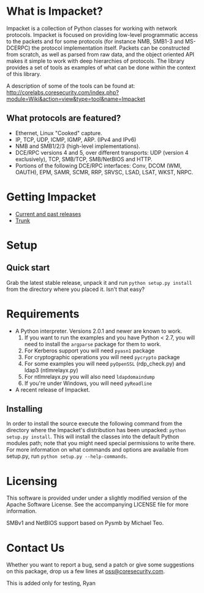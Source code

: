 What is Impacket?
=================

Impacket is a collection of Python classes for working with network
protocols. Impacket is focused on providing low-level
programmatic access to the packets and for some protocols (for
instance NMB, SMB1-3 and MS-DCERPC) the protocol implementation itself.
Packets can be constructed from scratch, as well as parsed from 
raw data, and the object oriented API makes it simple to work with 
deep hierarchies of protocols. The library provides a set of tools
as examples of what can be done within the context of this library.

A description of some of the tools can be found at:
http://corelabs.coresecurity.com/index.php?module=Wiki&action=view&type=tool&name=Impacket

What protocols are featured?
----------------------------

 * Ethernet, Linux "Cooked" capture.
 * IP, TCP, UDP, ICMP, IGMP, ARP. (IPv4 and IPv6)
 * NMB and SMB1/2/3 (high-level implementations).
 * DCE/RPC versions 4 and 5, over different transports: UDP (version 4
   exclusively), TCP, SMB/TCP, SMB/NetBIOS and HTTP.
 * Portions of the following DCE/RPC interfaces: Conv, DCOM (WMI, OAUTH),
   EPM, SAMR, SCMR, RRP, SRVSC, LSAD, LSAT, WKST, NRPC.


Getting Impacket
================

* [Current and past releases](https://github.com/CoreSecurity/impacket/releases)
* [Trunk](https://github.com/CoreSecurity/impacket)

Setup
=====

Quick start
-----------

Grab the latest stable release, unpack it and run `python setup.py
install` from the directory where you placed it. Isn't that easy?


Requirements
============

 * A Python interpreter. Versions 2.0.1 and newer are known to work. 
   1. If you want to run the examples and you have Python < 2.7, you
      will need to install the `argparse` package for them to work.
   2. For Kerberos support you will need `pyasn1` package
   3. For cryptographic operations you will need `pycrypto` package
   4. For some examples you will need `pyOpenSSL` (rdp_check.py) and ldap3 (ntlmrelayx.py)
   5. For ntlmrelayx.py you will also need `ldapdomaindump`
   6. If you're under Windows, you will need `pyReadline`
 * A recent release of Impacket.

Installing
----------

In order to install the source execute the following command from the
directory where the Impacket's distribution has been unpacked: `python
setup.py install`. This will install the classes into the default
Python modules path; note that you might need special permissions to
write there. For more information on what commands and options are
available from setup.py, run `python setup.py --help-commands`.


Licensing
=========

This software is provided under under a slightly modified version of
the Apache Software License. See the accompanying LICENSE file for
more information.

SMBv1 and NetBIOS support based on Pysmb by Michael Teo.


Contact Us
==========

Whether you want to report a bug, send a patch or give some
suggestions on this package, drop us a few lines at
oss@coresecurity.com.

This is added only for testing, Ryan
